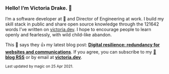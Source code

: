 ### Hello! I’m Victoria Drake. 👋

I’m a software developer at 💜 and Director of Engineering at work. I build my skill stack in public and share open source knowledge through the 121642 words I’ve written on [victoria.dev](https://victoria.dev). I hope to encourage people to learn openly and fearlessly, with wild child-like abandon.

This 🐣 says they 👍 my latest blog post: **[Digital resilience: redundancy for websites and communications](https://victoria.dev/blog/digital-resilience-redundancy-for-websites-and-communications/)**. If you agree, you can subscribe to my [📡 **blog RSS**](https://victoria.dev/index.xml) or by email at [**victoria.dev**](https://victoria.dev).

<sub>Last updated by magic on 25 Apr 2021.</sub>
